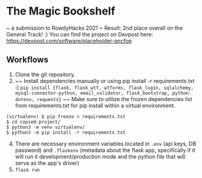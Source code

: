 # The Magic Bookshelf 
~ a submission to RowdyHacks 2021 ~
Result: 2nd place overall on the General Track! :)
You can find the project on Devpost here: https://devpost.com/software/placeholder-qncfoe

## Workflows
1. Clone the git repository.
2. ~~ Install dependencies manually or using pip install -r requirements.txt :( `pip install {flask, flask_wtf, wtforms, flask_login, sqlalchemy, mysql-connector-python, email_validator, flask_bootstrap, python-dotenv, requests}` ~~ Make sure to utilize the frozen dependencies list from requirements.txt for pip install within a virtual environment.
```
(virtualenv) $ pip freeze > requirements.txt
$ cd copied-project/
$ python3 -m venv virtualenv/
$ python3 -m pip install -r requirements.txt
```
4. There are necessary environment variables located in ```.env``` (api keys, DB password) and ```.flaskenv``` (metadata about the flask app, specifically if it will run it development/production mode and the python file that will serve as the app's driver)  
5. `flask run`
